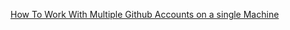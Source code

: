 
[How To Work With Multiple Github Accounts on a single Machine](https://gist.github.com/rahularity/86da20fe3858e6b311de068201d279e3)
